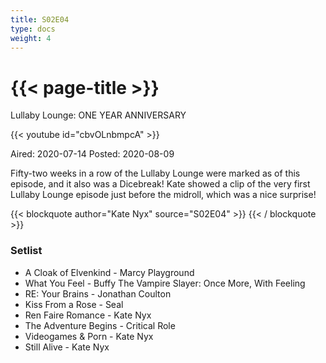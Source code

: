 ```yaml
---
title: S02E04
type: docs
weight: 4
---
```


# {{< page-title >}}

Lullaby Lounge: ONE YEAR ANNIVERSARY

{{< youtube id="cbvOLnbmpcA" >}}

Aired: 2020-07-14
Posted: 2020-08-09

Fifty-two weeks in a row of the Lullaby Lounge were marked as of this episode, and it also was a Dicebreak!  Kate showed a clip of the very first Lullaby Lounge episode just before the midroll, which was a nice surprise!

{{< blockquote author="Kate Nyx" source="S02E04" >}}
{{< / blockquote >}}

### Setlist
* A Cloak of Elvenkind - Marcy Playground
* What You Feel - Buffy The Vampire Slayer: Once More, With Feeling
* RE: Your Brains - Jonathan Coulton
* Kiss From a Rose - Seal
* Ren Faire Romance - Kate Nyx
* The Adventure Begins - Critical Role
* Videogames & Porn - Kate Nyx
* Still Alive - Kate Nyx

